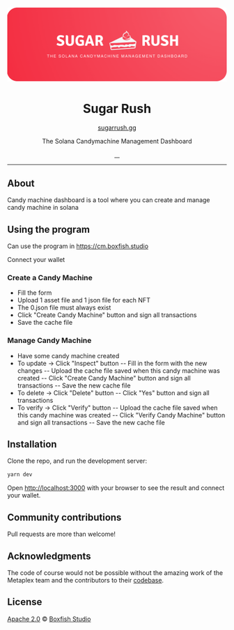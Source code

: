 <h1 align="center">
  <br>
  <a href="http://boxfish.studio"><img src="doc/img/suggar-rush-gh-splash-thin-min.png" title="Sugar Rush. By Boxfish Studio"></a>
</h1>

<h1 align="center">Sugar Rush</h1>

<p align="center">
<a href="http://sugarrush.gg/">sugarrush.gg</a>
</p>

<p align="center">The Solana Candymachine Management Dashboard</p>


<p align="center">
  <a aria-label="build status" href="https://github.com/boxfish-studio/sugar-rush/actions/workflows/deploy_prod.yaml">
    <img alt="" src="https://github.com/boxfish-studio/sugar-rush/actions/workflows/deploy_prod.yaml/badge.svg">
  </a>
  <a aria-label="contributors graph" href="https://github.com/boxfish-studio/sugar-rush/graphs/contributors">
    <img alt="" src="https://img.shields.io/github/contributors/boxfish-studio/sugar-rush.svg">
  </a>
  <a aria-label="last commit" href="https://github.com/boxfish-studio/sugar-rush/commits/main">
    <img alt="" src="https://img.shields.io/github/last-commit/boxfish-studio/sugar-rush.svg">
  </a>
  <a aria-label="license" href="https://github.com/boxfish-studio/sugar-rush/blob/main/LICENSE">
    <img src="https://img.shields.io/github/license/boxfish-studio/sugar-rush.svg" alt="">
  </a>
</p>


---

## About

Candy machine dashboard is a tool where you can create and manage candy machine in solana

## Using the program

Can use the program in https://cm.boxfish.studio

Connect your wallet

### Create a Candy Machine

- Fill the form
- Upload 1 asset file and 1 json file for each NFT
- The 0.json file must always exist
- Click "Create Candy Machine" button and sign all transactions
- Save the cache file

### Manage Candy Machine

- Have some candy machine created
- To update -> Click "Inspect" button
-- Fill in the form with the new changes
-- Upload the cache file saved when this candy machine was created 
-- Click "Create Candy Machine" button and sign all transactions
-- Save the new cache file
- To delete -> Click "Delete" button
-- Click "Yes" button and sign all transactions
- To verify -> Click "Verify" button
-- Upload the cache file saved when this candy machine was created 
-- Click "Verify Candy Machine" button and sign all transactions
-- Save the new cache file
## Installation

Clone the repo, and run the development server:

```bash
yarn dev 
```

Open [http://localhost:3000](http://localhost:3000) with your browser to see the result and connect your wallet.

## Community contributions
Pull requests are more than welcome!

## Acknowledgments
The code of course would not be possible without the amazing work of the Metaplex team and the contributors to their [codebase](https://github.com/metaplex-foundation/metaplex/).

## License

[Apache 2.0](./LICENSE) &copy; [Boxfish Studio]


[Boxfish Studio]: https://boxfish.studio

